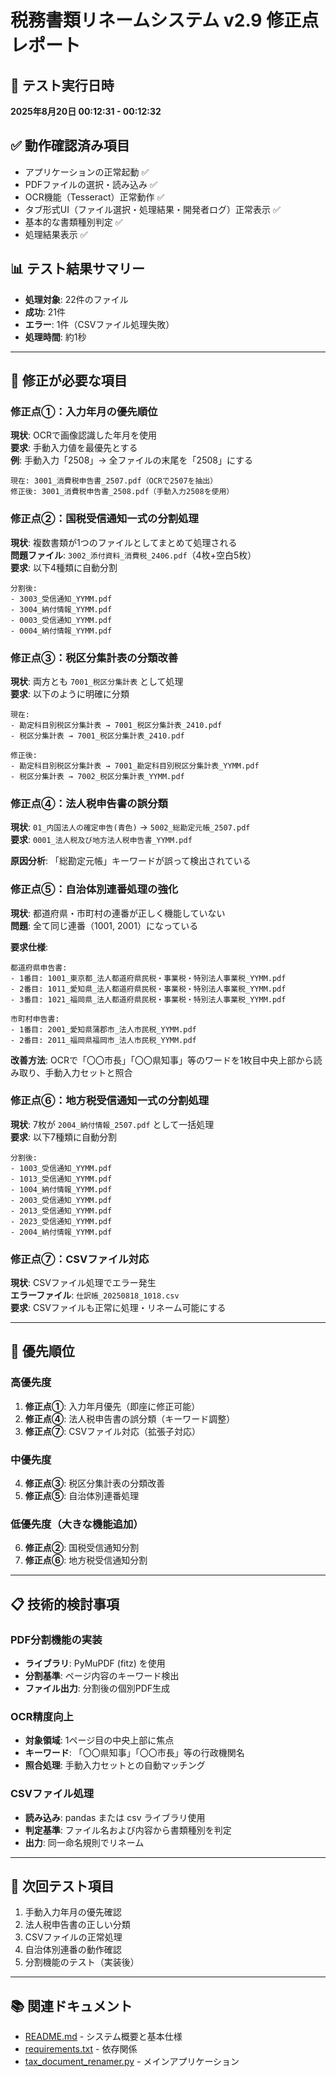 # 税務書類リネームシステム v2.9 修正点レポート

## 📅 テスト実行日時
**2025年8月20日 00:12:31 - 00:12:32**

## ✅ 動作確認済み項目
- アプリケーションの正常起動 ✅
- PDFファイルの選択・読み込み ✅  
- OCR機能（Tesseract）正常動作 ✅
- タブ形式UI（ファイル選択・処理結果・開発者ログ）正常表示 ✅
- 基本的な書類種別判定 ✅
- 処理結果表示 ✅

## 📊 テスト結果サマリー
- **処理対象**: 22件のファイル
- **成功**: 21件
- **エラー**: 1件（CSVファイル処理失敗）
- **処理時間**: 約1秒

---

## 🔧 修正が必要な項目

### 修正点①：入力年月の優先順位
**現状**: OCRで画像認識した年月を使用  
**要求**: 手動入力値を最優先とする  
**例**: 手動入力「2508」→ 全ファイルの末尾を「2508」にする

```
現在: 3001_消費税申告書_2507.pdf（OCRで2507を抽出）
修正後: 3001_消費税申告書_2508.pdf（手動入力2508を使用）
```

### 修正点②：国税受信通知一式の分割処理
**現状**: 複数書類が1つのファイルとしてまとめて処理される  
**問題ファイル**: `3002_添付資料_消費税_2406.pdf`（4枚+空白5枚）  
**要求**: 以下4種類に自動分割

```
分割後:
- 3003_受信通知_YYMM.pdf
- 3004_納付情報_YYMM.pdf  
- 0003_受信通知_YYMM.pdf
- 0004_納付情報_YYMM.pdf
```

### 修正点③：税区分集計表の分類改善
**現状**: 両方とも `7001_税区分集計表` として処理  
**要求**: 以下のように明確に分類

```
現在: 
- 勘定科目別税区分集計表 → 7001_税区分集計表_2410.pdf
- 税区分集計表 → 7001_税区分集計表_2410.pdf

修正後:
- 勘定科目別税区分集計表 → 7001_勘定科目別税区分集計表_YYMM.pdf
- 税区分集計表 → 7002_税区分集計表_YYMM.pdf
```

### 修正点④：法人税申告書の誤分類
**現状**: `01_内国法人の確定申告(青色)` → `5002_総勘定元帳_2507.pdf`  
**要求**: `0001_法人税及び地方法人税申告書_YYMM.pdf`

**原因分析**: 「総勘定元帳」キーワードが誤って検出されている

### 修正点⑤：自治体別連番処理の強化
**現状**: 都道府県・市町村の連番が正しく機能していない  
**問題**: 全て同じ連番（1001, 2001）になっている

**要求仕様**:
```
都道府県申告書:
- 1番目: 1001_東京都_法人都道府県民税・事業税・特別法人事業税_YYMM.pdf
- 2番目: 1011_愛知県_法人都道府県民税・事業税・特別法人事業税_YYMM.pdf  
- 3番目: 1021_福岡県_法人都道府県民税・事業税・特別法人事業税_YYMM.pdf

市町村申告書:
- 1番目: 2001_愛知県蒲郡市_法人市民税_YYMM.pdf
- 2番目: 2011_福岡県福岡市_法人市民税_YYMM.pdf
```

**改善方法**: OCRで「〇〇市長」「〇〇県知事」等のワードを1枚目中央上部から読み取り、手動入力セットと照合

### 修正点⑥：地方税受信通知一式の分割処理  
**現状**: 7枚が `2004_納付情報_2507.pdf` として一括処理  
**要求**: 以下7種類に自動分割

```
分割後:
- 1003_受信通知_YYMM.pdf
- 1013_受信通知_YYMM.pdf
- 1004_納付情報_YYMM.pdf
- 2003_受信通知_YYMM.pdf
- 2013_受信通知_YYMM.pdf
- 2023_受信通知_YYMM.pdf
- 2004_納付情報_YYMM.pdf
```

### 修正点⑦：CSVファイル対応
**現状**: CSVファイル処理でエラー発生  
**エラーファイル**: `仕訳帳_20250818_1018.csv`  
**要求**: CSVファイルも正常に処理・リネーム可能にする

---

## 🎯 優先順位

### 高優先度
1. **修正点①**: 入力年月優先（即座に修正可能）
2. **修正点④**: 法人税申告書の誤分類（キーワード調整）
3. **修正点⑦**: CSVファイル対応（拡張子対応）

### 中優先度  
4. **修正点③**: 税区分集計表の分類改善
5. **修正点⑤**: 自治体別連番処理

### 低優先度（大きな機能追加）
6. **修正点②**: 国税受信通知分割
7. **修正点⑥**: 地方税受信通知分割

---

## 📋 技術的検討事項

### PDF分割機能の実装
- **ライブラリ**: PyMuPDF (fitz) を使用
- **分割基準**: ページ内容のキーワード検出
- **ファイル出力**: 分割後の個別PDF生成

### OCR精度向上  
- **対象領域**: 1ページ目の中央上部に焦点
- **キーワード**: 「〇〇県知事」「〇〇市長」等の行政機関名
- **照合処理**: 手動入力セットとの自動マッチング

### CSVファイル処理
- **読み込み**: pandas または csv ライブラリ使用
- **判定基準**: ファイル名および内容から書類種別を判定
- **出力**: 同一命名規則でリネーム

---

## 🧪 次回テスト項目
1. 手動入力年月の優先確認
2. 法人税申告書の正しい分類
3. CSVファイルの正常処理
4. 自治体別連番の動作確認
5. 分割機能のテスト（実装後）

---

## 📚 関連ドキュメント
- [README.md](./README.md) - システム概要と基本仕様
- [requirements.txt](./requirements.txt) - 依存関係
- [tax_document_renamer.py](./tax_document_renamer.py) - メインアプリケーション